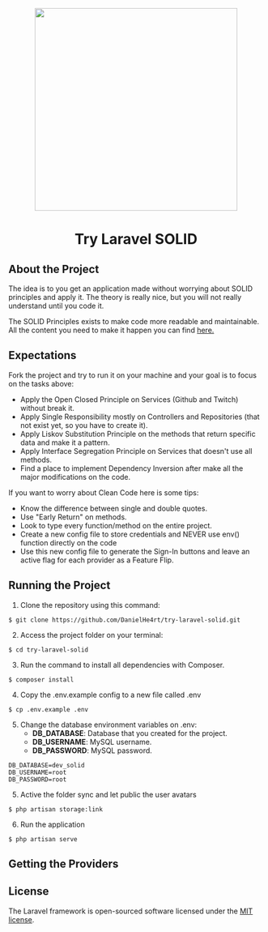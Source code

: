 <p align="center"><a href="https://laravel.com" target="_blank"><img src="https://raw.githubusercontent.com/laravel/art/master/logo-lockup/5%20SVG/2%20CMYK/1%20Full%20Color/laravel-logolockup-cmyk-red.svg" width="400"></a></p>
<h1 align="center">Try Laravel SOLID </h1>

## About the Project

The idea is to you get an application made without worrying about SOLID principles and apply it. The theory is really nice, but you will not really understand until you code it. 

The SOLID Principles exists to make code more readable and maintainable. All the content you need to make it happen you can find [here.](https://github.com/danielhe4rt/solid4noobs)
## Expectations

Fork the project and try to run it on your machine and your goal is to focus on the tasks above:

- Apply the Open Closed Principle on Services (Github and Twitch) without break it.
- Apply Single Responsibility mostly on Controllers and Repositories (that not exist yet, so you have to create it).
- Apply Liskov Substitution Principle on the methods that return specific data and make it a pattern.
- Apply Interface Segregation Principle on Services that doesn't use all methods.
- Find a place to implement Dependency Inversion after make all the major modifications on the code.

If you want to worry about Clean Code here is some tips:

- Know the difference between single and double quotes.
- Use "Early Return" on methods.
- Look to type every function/method on the entire project.
- Create a new config file to store credentials and NEVER use env() function directly on the code
- Use this new config file to generate the Sign-In buttons and leave an active flag for each provider as a Feature Flip.  
## Running the Project
1. Clone the repository using this command:
```terminal
$ git clone https://github.com/DanielHe4rt/try-laravel-solid.git
```
2. Access the project folder on your terminal:
```terminal
$ cd try-laravel-solid
```
3. Run the command to install all dependencies with Composer.
```terminal
$ composer install
```

4. Copy the .env.example config to a new file called .env
```terminal
$ cp .env.example .env
```

5. Change the database environment variables on .env:
    * **DB_DATABASE**: Database that you created for the project.
    * **DB_USERNAME**: MySQL username.
    * **DB_PASSWORD**: MySQL password.
```
DB_DATABASE=dev_solid
DB_USERNAME=root
DB_PASSWORD=root
```
5. Active the folder sync and let public the user avatars
```terminal
$ php artisan storage:link
```

6. Run the application
```terminal
$ php artisan serve
```

## Getting the Providers

## License

The Laravel framework is open-sourced software licensed under the [MIT license](https://opensource.org/licenses/MIT).
